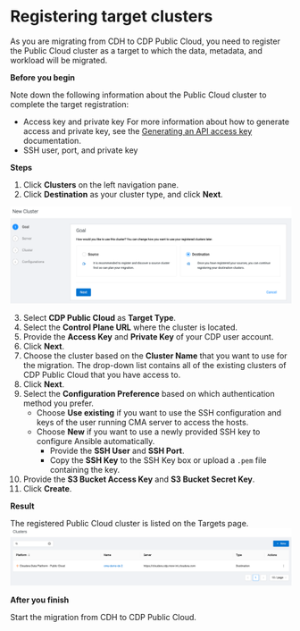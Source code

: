 # Registering target clusters

As you are migrating from CDH to CDP Public Cloud, you need to register the Public Cloud cluster as a target to which the data, metadata, and workload will be migrated.

**Before you begin**

Note down the following information about the Public Cloud cluster to complete the target registration:
- Access key and private key
For more information about how to generate access and private key, see the [Generating an API access key](https://docs.cloudera.com/management-console/cloud/user-management/topics/mc-cli-generating-an-api-access-key.html) documentation.
- SSH user, port, and private key

**Steps**
1. Click **Clusters** on the left navigation pane.
2. Click **Destination** as your cluster type, and click **Next**.

![CMA-New Target](images/cma-new-target-init.png)

3. Select **CDP Public Cloud** as **Target Type**.
4. Select the **Control Plane URL** where the cluster is located.
5. Provide the **Access Key** and **Private Key** of your CDP user account.
6. Click **Next**.
7. Choose the cluster based on the **Cluster Name** that you want to use for the migration.
The drop-down list contains all of the existing clusters of CDP Public Cloud that you have access to.
8. Click **Next**.
9. Select the **Configuration Preference** based on which authentication method you prefer.
    - Choose **Use existing** if you want to use the  SSH configuration and keys of the user running CMA server  to access the hosts.
    - Choose **New** if you want to use a newly provided SSH key to configure Ansible automatically.
        - Provide the **SSH User** and **SSH Port**.
        - Copy the **SSH Key** to the SSH Key box or upload a `.pem` file containing the key.
10. Provide the **S3 Bucket Access Key** and **S3 Bucket Secret Key**.
11. Click **Create**.

**Result**

The registered Public Cloud cluster is listed on the Targets page.
![CMA-New Target](images/cma-registered-targets.png)

**After you finish**

Start the migration from CDH to CDP Public Cloud.